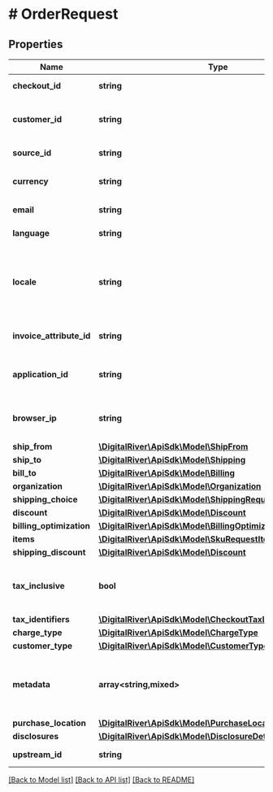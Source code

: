 # # OrderRequest

## Properties

Name | Type | Description | Notes
------------ | ------------- | ------------- | -------------
**checkout_id** | **string** | The unique identifier of a Checkout. | [optional]
**customer_id** | **string** | The identifier of the Customer associated with the Checkout. | [optional]
**source_id** | **string** | The unique identifier of a Source. | [optional]
**currency** | **string** | A three-letter ISO 4217 currency code. | [optional]
**email** | **string** | The customer&#39;s email address. | [optional]
**language** | **string** | The assigned language. | [optional]
**locale** | **string** | A designator that combines the two-letter ISO 639-1 language code with the ISO 3166-1 alpha-2 country code. | [optional]
**invoice_attribute_id** | **string** | The unique identfier of the invoice attribute. | [optional]
**application_id** | **string** | An arbitrary string identifier that can be used to track the application type. | [optional]
**browser_ip** | **string** | The IP address of the browser used by the customer when placing the order. | [optional]
**ship_from** | [**\DigitalRiver\ApiSdk\Model\ShipFrom**](ShipFrom.md) |  | [optional]
**ship_to** | [**\DigitalRiver\ApiSdk\Model\Shipping**](Shipping.md) |  | [optional]
**bill_to** | [**\DigitalRiver\ApiSdk\Model\Billing**](Billing.md) |  | [optional]
**organization** | [**\DigitalRiver\ApiSdk\Model\Organization**](Organization.md) |  | [optional]
**shipping_choice** | [**\DigitalRiver\ApiSdk\Model\ShippingRequest**](ShippingRequest.md) |  | [optional]
**discount** | [**\DigitalRiver\ApiSdk\Model\Discount**](Discount.md) |  | [optional]
**billing_optimization** | [**\DigitalRiver\ApiSdk\Model\BillingOptimization**](BillingOptimization.md) |  | [optional]
**items** | [**\DigitalRiver\ApiSdk\Model\SkuRequestItem[]**](SkuRequestItem.md) |  | [optional]
**shipping_discount** | [**\DigitalRiver\ApiSdk\Model\Discount**](Discount.md) |  | [optional]
**tax_inclusive** | **bool** | If &lt;code&gt;true&lt;/code&gt;, indicates that the prices supplied are tax inclusive. | [optional]
**tax_identifiers** | [**\DigitalRiver\ApiSdk\Model\CheckoutTaxIdentifierRequest[]**](CheckoutTaxIdentifierRequest.md) |  | [optional]
**charge_type** | [**\DigitalRiver\ApiSdk\Model\ChargeType**](ChargeType.md) |  | [optional]
**customer_type** | [**\DigitalRiver\ApiSdk\Model\CustomerType**](CustomerType.md) |  | [optional]
**metadata** | **array<string,mixed>** | Key-value pairs used to store additional data. Value can be string, boolean or integer types. | [optional]
**purchase_location** | [**\DigitalRiver\ApiSdk\Model\PurchaseLocation**](PurchaseLocation.md) |  | [optional]
**disclosures** | [**\DigitalRiver\ApiSdk\Model\DisclosureDetails[]**](DisclosureDetails.md) |  | [optional]
**upstream_id** | **string** | The upstream identifier. | [optional]

[[Back to Model list]](../../README.md#models) [[Back to API list]](../../README.md#endpoints) [[Back to README]](../../README.md)
